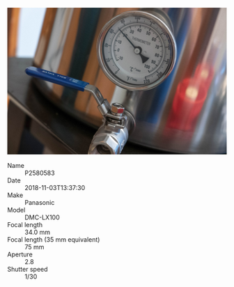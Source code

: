[![P2580583](/photos/hd/P2580583.jpg)](/photos/full/P2580583.jpg?raw=true)

<dl>
  <dt>Name</dt>
  <dd>P2580583</dd>
  <dt>Date</dt>
  <dd>2018-11-03T13:37:30</dd>
  <dt>Make</dt>
  <dd>Panasonic</dd>
  <dt>Model</dt>
  <dd>DMC-LX100</dd>
  <dt>Focal length</dt>
  <dd>34.0 mm</dd>
  <dt>Focal length (35 mm equivalent)</dt>
  <dd>75 mm</dd>
  <dt>Aperture</dt>
  <dd>2.8</dd>
  <dt>Shutter speed</dt>
  <dd>1/30</dd>
</dl>
